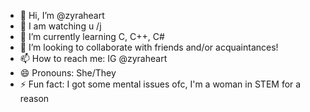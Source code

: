 - 👋 Hi, I’m @zyraheart
- 👀 I am watching u /j
- 🌱 I’m currently learning C, C++, C#
- 💞️ I’m looking to collaborate with friends and/or acquaintances!
- 📫 How to reach me: IG @zyraheart
- 😄 Pronouns: She/They
- ⚡ Fun fact: I got some mental issues ofc, I'm a woman in STEM for a reason
